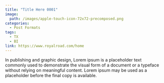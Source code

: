 ```yaml
---
title: "Title Here 0001"
image: 
  path: /images/apple-touch-icon-72x72-precomposed.png
categories:
  - Post Formats
tags:
  - TX
  - BI
link: https://www.royalroad.com/home
---
```


In publishing and graphic design, Lorem ipsum is a placeholder text commonly used to demonstrate the visual form of a document or a typeface without relying on meaningful content. Lorem ipsum may be used as a placeholder before the final copy is available.
